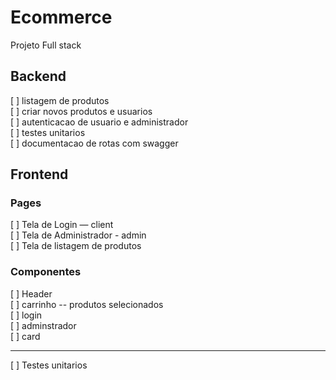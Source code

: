 # Ecommerce
Projeto Full stack
 ## Backend

[ ] listagem de produtos <br>
[ ] criar novos produtos e usuarios <br>
[ ] autenticacao de usuario e administrador <br>
[ ] testes unitarios <br>
[ ] documentacao de rotas com swagger <br>

## Frontend

### Pages

[ ] Tela de Login — client <br>
[ ] Tela de Administrador - admin <br>
[ ] Tela de listagem de produtos <br>

### Componentes
[ ] Header <br>
[ ] carrinho -- produtos selecionados <br>
[ ] login <br>
[ ] adminstrador <br>
[ ] card <br>
<hr/>
[ ] Testes unitarios
